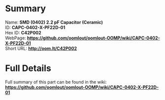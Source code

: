 
Summary
=================
  
Name: __SMD (0402) 2.2 pF Capacitor (Ceramic)__    
ID: __CAPC-0402-X-PF22D-01__   
Hex ID: __C42P002__   
WebPage: __https://github.com/oomlout/oomlout-OOMP/wiki/CAPC-0402-X-PF22D-01__   
Short URL: __http://oom.lt/C42P002__   

Full Details
==========================
Full summary of this part can be found in the wiki:   
__https://github.com/oomlout/oomlout-OOMP/wiki/CAPC-0402-X-PF22D-01__    

